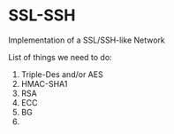 # SSL-SSH
Implementation of a SSL/SSH-like Network



List of things we need to do:

1. Triple-Des and/or AES
2. HMAC-SHA1
3. RSA
4. ECC
5. BG
6. 